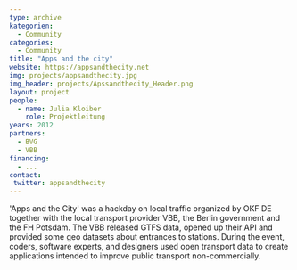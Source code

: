 ```yaml
---
type: archive
kategorien:
  - Community
categories:
  - Community
title: "Apps and the city"
website: https://appsandthecity.net
img: projects/appsandthecity.jpg
img_header: projects/Apssandthecity_Header.png
layout: project
people:
  - name: Julia Kloiber
    role: Projektleitung
years: 2012
partners:
  - BVG
  - VBB
financing:
  - ...
contact:
 twitter: appsandthecity
---
```


'Apps and the City' was a hackday on local traffic organized by OKF DE together with the local transport provider VBB, the Berlin government and the FH Potsdam.
The VBB released GTFS data, opened up their API and provided some geo datasets about entrances to stations.
During the event, coders, software experts, and designers used open transport data to create applications intended to improve public transport non-commercially.